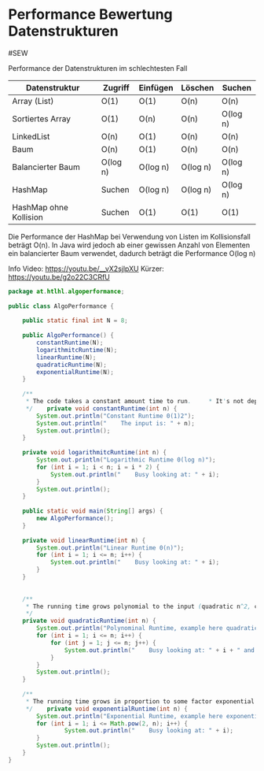 # Performance Bewertung Datenstrukturen
#SEW

Performance der Datenstrukturen im schlechtesten Fall

| Datenstruktur          | Zugriff  | Einfügen | Löschen  | Suchen   |
| ---------------------- | -------- | -------- | -------- | -------- |
| Array (List)           | O(1)     | O(1)     | O(n)     | O(n)     |
| Sortiertes Array       | O(1)     | O(n)     | O(n)     | O(log n) |
| LinkedList             | O(n)     | O(1)     | O(n)     | O(n)     |
| Baum                   | O(n)     | O(1)     | O(n)     | O(n)     |
| Balancierter Baum      | O(log n) | O(log n) | O(log n) | O(log n) |
| HashMap                | Suchen   | O(log n) | O(log n) | O(log n) |
| HashMap ohne Kollision | Suchen   | O(1)     | O(1)     | O(1)     |
Die Performance der HashMap bei Verwendung von Listen im Kollisionsfall beträgt O(n). In Java wird jedoch ab einer gewissen Anzahl von Elementen ein balancierter Baum verwendet, dadurch beträgt die Performance O(log n)

Info Video: https://youtu.be/__vX2sjlpXU 
Kürzer: https://youtu.be/g2o22C3CRfU

``` java
package at.htlhl.algoperformance;  
  
public class AlgoPerformance {  
  
    public static final int N = 8;  
  
    public AlgoPerformance() {  
        constantRuntime(N);  
        logarithmitcRuntime(N);  
        linearRuntime(N);  
        quadraticRuntime(N);  
        exponentialRuntime(N);  
    }  
  
    /**  
     * The code takes a constant amount time to run.     * It's not dependent on the size on n.     *     * @param n input  
     */    private void constantRuntime(int n) {  
        System.out.println("Constant Runtime 0(1)2");  
        System.out.println("    The input is: " + n);  
        System.out.println();  
    }  
  
    private void logarithmitcRuntime(int n) {  
        System.out.println("Logarithmic Runtime 0(log n)");  
        for (int i = 1; i < n; i = i * 2) {  
            System.out.println("    Busy looking at: " + i);  
        }  
        System.out.println();  
    }  
  
    public static void main(String[] args) {  
        new AlgoPerformance();  
    }  
  
    private void linearRuntime(int n) {  
        System.out.println("Linear Runtime 0(n)");  
        for (int i = 1; i <= n; i++) {  
            System.out.println("    Busy looking at: " + i);  
        }  
    }  
  
  
    /**  
     * The running time grows polynomial to the input (quadratic n^2, cubic n^3, ...)     * to the input     *     * @param n  
     */  
    private void quadraticRuntime(int n) {  
        System.out.println("Polynominal Runtime, example here quadratic 0(n^2)");  
        for (int i = 1; i <= n; i++) {  
            for (int j = 1; j <= n; j++) {  
                System.out.println("    Busy looking at: " + i + " and " + j);  
            }  
        }  
        System.out.println();  
    }  
  
    /**  
     * The running time grows in proportion to some factor exponential to the input     *     * (very slow algorithm)     *     * 0(k^n) e.g. 0(2^n)     * @param n input  
     */    private void exponentialRuntime(int n) {  
        System.out.println("Exponential Runtime, example here exponential 0(2^n)");  
        for (int i = 1; i <= Math.pow(2, n); i++) {  
                System.out.println("    Busy looking at: " + i);  
        }  
        System.out.println();  
    }  
}
```